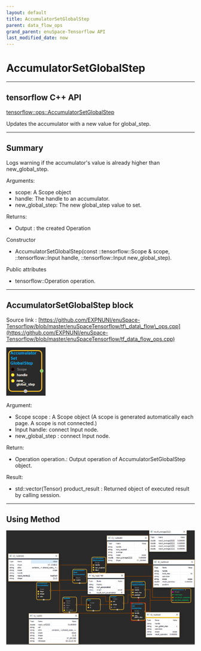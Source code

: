 ```yaml
--- 
layout: default 
title: AccumulatorSetGlobalStep 
parent: data_flow_ops 
grand_parent: enuSpace-Tensorflow API 
last_modified_date: now 
--- 
```


# AccumulatorSetGlobalStep

---

## tensorflow C++ API

[tensorflow::ops::AccumulatorSetGlobalStep](https://www.tensorflow.org/api_docs/cc/class/tensorflow/ops/accumulator-set-global-step)

Updates the accumulator with a new value for global\_step.

---

## Summary

Logs warning if the accumulator's value is already higher than new\_global\_step.

Arguments:

* scope: A Scope object
* handle: The handle to an accumulator.
* new\_global\_step: The new global\_step value to set.

Returns:

* Output : the created Operation

Constructor

* AccumulatorSetGlobalStep\(const ::tensorflow::Scope & scope, ::tensorflow::Input handle, ::tensorflow::Input new\_global\_step\).

Public attributes

* tensorflow::Operation operation.

---

## AccumulatorSetGlobalStep block

Source link : [https://github.com/EXPNUNI/enuSpace-Tensorflow/blob/master/enuSpaceTensorflow/tf\_data\_flow\_ops.cpp](https://github.com/EXPNUNI/enuSpace-Tensorflow/blob/master/enuSpaceTensorflow/tf_data_flow_ops.cpp)

![](./assets/dataflow_AccumulatorSetGlobalStep_Symbol.png)

Argument:

* Scope scope : A Scope object \(A scope is generated automatically each page. A scope is not connected.\)
* Input handle: connect Input node.
* new\_global\_step : connect Input node.

Return:

* Operation operation.: Output operation of AccumulatorSetGlobalStep object.

Result:

* std::vector\(Tensor\) product\_result : Returned object of executed result by calling session.

---

## Using Method

![](./assets/dataflow_AccumulatorSetGlobalStep_Method.png)

